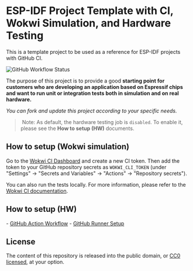 # ESP-IDF Project Template with CI, Wokwi Simulation, and Hardware Testing

This is a template project to be used as a reference for ESP-IDF projects with GitHub CI.

![GitHub Workflow Status](https://github.com/wokwi/wokwi-esp-test-template/actions/workflows/ci_workflow.yml/badge.svg)

The purpose of this project is to provide a good **starting point for customers who are developing an application based on Espressif chips and want to run unit or integration tests both in simulation and on real hardware.**

*You can fork and update this project according to your specific needs.*

> Note: As default, the hardware testing job is `disabled`. To enable it, please see the **How to setup (HW)** documents.

## How to setup (Wokwi simulation)

Go to the [Wokwi CI Dashboard](https://wokwi.com/ci/dashboard) and create a new CI token. Then add the token to your GitHub repository secrets as `WOKWI_CLI_TOKEN` (under "Settings" -> "Secrets and Variables" -> "Actions" -> "Repository secrets").

You can also run the tests locally. For more information, please refer to the [Wokwi CI documentation](https://docs.wokwi.com/wokwi-ci/getting-started).

## How to setup (HW)

- [GitHub Action Workflow](docs/ghub_action_workflow.md)
- [GitHub Runner Setup](docs/ghub_runner_setup.md)

## License

The content of this repository is released into the public domain, or [CC0 licensed](LICENSE), at your option.
